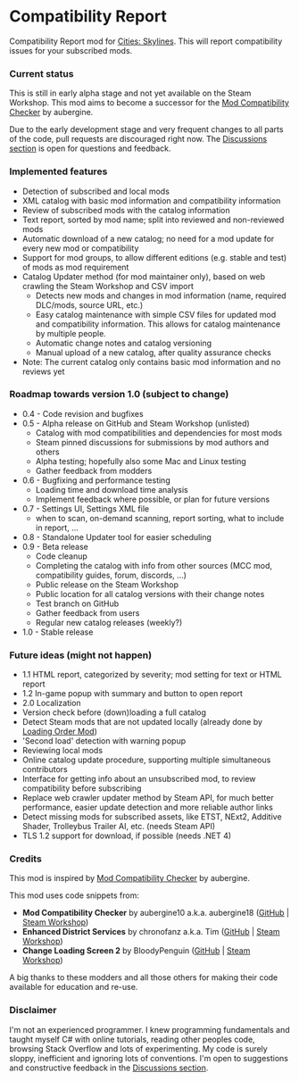 # Compatibility Report

Compatibility Report mod for [Cities: Skylines](https://steamcommunity.com/app/255710/workshop/). This will report compatibility issues for your subscribed mods.

### Current status
This is still in early alpha stage and not yet available on the Steam Workshop. This mod aims to become a successor for the [Mod Compatibility Checker](https://steamcommunity.com/sharedfiles/filedetails/?id=2034713132) by aubergine.

Due to the early development stage and very frequent changes to all parts of the code, pull requests are discouraged right now. The [Discussions section](https://github.com/Finwickle/CompatibilityReport/discussions) is open for questions and feedback.

### Implemented features
* Detection of subscribed and local mods
* XML catalog with basic mod information and compatibility information
* Review of subscribed mods with the catalog information
* Text report, sorted by mod name; split into reviewed and non-reviewed mods
* Automatic download of a new catalog; no need for a mod update for every new mod or compatibility
* Support for mod groups,  to allow different editions (e.g. stable and test) of mods as mod requirement
* Catalog Updater method (for mod maintainer only), based on web crawling the Steam Workshop and CSV import
  * Detects new mods and changes in mod information (name, required DLC/mods, source URL, etc.)
  * Easy catalog maintenance with simple CSV files for updated mod and compatibility information. This allows for catalog maintenance by multiple people.
  * Automatic change notes and catalog versioning
  * Manual upload of a new catalog, after quality assurance checks
* Note: The current catalog only contains basic mod information and no reviews yet

### Roadmap towards version 1.0 (subject to change)
* 0.4 - Code revision and bugfixes
* 0.5 - Alpha release on GitHub and Steam Workshop (unlisted)
  * Catalog with mod compatibilities and dependencies for most mods
  * Steam pinned discussions for submissions by mod authors and others
  * Alpha testing; hopefully also some Mac and Linux testing
  * Gather feedback from modders
* 0.6 - Bugfixing and performance testing
  * Loading time and download time analysis
  * Implement feedback where possible, or plan for future versions
* 0.7 - Settings UI, Settings XML file
  * when to scan, on-demand scanning, report sorting, what to include in report, ...
* 0.8 - Standalone Updater tool for easier scheduling
* 0.9 - Beta release
  * Code cleanup
  * Completing the catalog with info from other sources (MCC mod, compatibility guides, forum, discords, ...)
  * Public release on the Steam Workshop
  * Public location for all catalog versions with their change notes
  * Test branch on GitHub
  * Gather feedback from users
  * Regular new catalog releases (weekly?)
* 1.0 - Stable release

### Future ideas (might not happen)
* 1.1 HTML report, categorized by severity; mod setting for text or HTML report
* 1.2 In-game popup with summary and button to open report
* 2.0 Localization
* Version check before (down)loading a full catalog
* Detect Steam mods that are not updated locally (already done by [Loading Order Mod](https://steamcommunity.com/sharedfiles/filedetails/?id=2448824112))
* 'Second load' detection with warning popup
* Reviewing local mods
* Online catalog update procedure, supporting multiple simultaneous contributors
* Interface for getting info about an unsubscribed mod, to review compatibility before subscribing
* Replace web crawler updater method by Steam API, for much better performance, easier update detection and more reliable author links
* Detect missing mods for subscribed assets, like ETST, NExt2, Additive Shader, Trolleybus Trailer AI, etc. (needs Steam API)
* TLS 1.2 support for download, if possible (needs .NET 4)

### Credits
This mod is inspired by [Mod Compatibility Checker](https://github.com/CitiesSkylinesMods/AutoRepair) by aubergine.

This mod uses code snippets from:
* **Mod Compatibility Checker** by aubergine10 a.k.a. aubergine18 ([GitHub](https://github.com/CitiesSkylinesMods/AutoRepair) | [Steam Workshop](https://steamcommunity.com/sharedfiles/filedetails/?id=2034713132))
* **Enhanced District Services** by chronofanz a.k.a. Tim ([GitHub](https://github.com/chronofanz/EnhancedDistrictServices) | [Steam Workshop](https://steamcommunity.com/sharedfiles/filedetails/?id=2303997489))
* **Change Loading Screen 2** by BloodyPenguin ([GitHub](https://github.com/bloodypenguin/ChangeLoadingImage) | [Steam Workshop](https://steamcommunity.com/sharedfiles/filedetails/?id=1818482110))

A big thanks to these modders and all those others for making their code available for education and re-use.

### Disclaimer
I'm not an experienced programmer. I knew programming fundamentals and taught myself C# with online tutorials, reading other peoples code, browsing Stack Overflow and lots of experimenting. My code is surely sloppy, inefficient and ignoring lots of conventions. I'm open to suggestions and constructive feedback in the [Discussions section](https://github.com/Finwickle/CompatibilityReport/discussions).